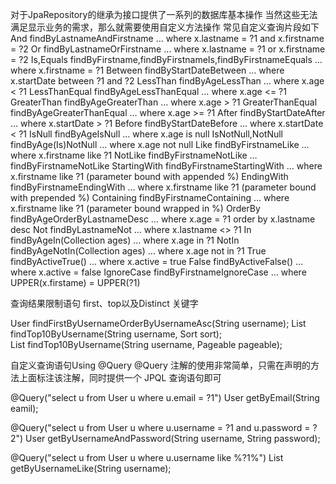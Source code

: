 对于JpaRepository的继承为接口提供了一系列的数据库基本操作
当然这些无法满足显示业务的需求，那么就需要使用自定义方法操作
常见自定义查询片段如下
And					findByLastnameAndFirstname								… where x.lastname = ?1 and x.firstname = ?2
Or					findByLastnameOrFirstname								… where x.lastname = ?1 or x.firstname = ?2
Is,Equals			findByFirstname,findByFirstnameIs,findByFirstnameEquals	… where x.firstname = ?1
Between				findByStartDateBetween									… where x.startDate between ?1 and ?2
LessThan			findByAgeLessThan										… where x.age < ?1
LessThanEqual		findByAgeLessThanEqual									… where x.age <= ?1
GreaterThan			findByAgeGreaterThan									… where x.age > ?1
GreaterThanEqual	findByAgeGreaterThanEqual								… where x.age >= ?1
After				findByStartDateAfter									… where x.startDate > ?1
Before				findByStartDateBefore									… where x.startDate < ?1
IsNull				findByAgeIsNull											… where x.age is null
IsNotNull,NotNull	findByAge(Is)NotNull									… where x.age not null
Like				findByFirstnameLike										… where x.firstname like ?1
NotLike				findByFirstnameNotLike									… findByFirstnameNotLike
StartingWith		findByFirstnameStartingWith								… where x.firstname like ?1 (parameter bound with appended %)
EndingWith			findByFirstnameEndingWith								… where x.firstname like ?1 (parameter bound with prepended %)
Containing			findByFirstnameContaining								… where x.firstname like ?1 (parameter bound wrapped in %)
OrderBy				findByAgeOrderByLastnameDesc							… where x.age = ?1 order by x.lastname desc
Not					findByLastnameNot										… where x.lastname <> ?1
In					findByAgeIn(Collection<Age> ages)						… where x.age in ?1
NotIn				findByAgeNotIn(Collection<Age> ages)					… where x.age not in ?1
True				findByActiveTrue()										… where x.active = true
False				findByActiveFalse()										… where x.active = false
IgnoreCase			findByFirstnameIgnoreCase								… where UPPER(x.firstame) = UPPER(?1)


查询结果限制语句
first、top以及Distinct 关键字

User findFirstByUsernameOrderByUsernameAsc(String username);
List<User> findTop10ByUsername(String username, Sort sort);   
List<User> findTop10ByUsername(String username, Pageable pageable);

自定义查询语句Using @Query
@Query 注解的使用非常简单，只需在声明的方法上面标注该注解，同时提供一个 JPQL 查询语句即可

@Query("select u from User u where u.email = ?1")
User getByEmail(String eamil);

@Query("select u from User u where u.username = ?1 and u.password = ?2")
User getByUsernameAndPassword(String username, String password);

@Query("select u from User u where u.username like %?1%")
List<User> getByUsernameLike(String username);
